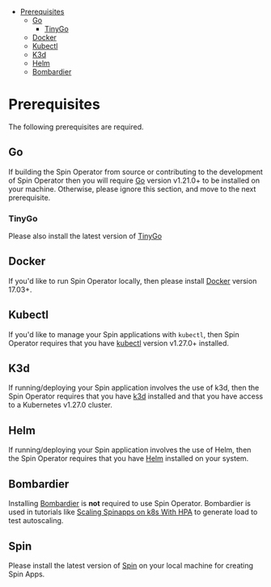 - [Prerequisites](#prerequisites)
  - [Go](#go)
    - [TinyGo](#tinygo)
  - [Docker](#docker)
  - [Kubectl](#kubectl)
  - [K3d](#k3d)
  - [Helm](#helm)
  - [Bombardier](#bombardier)

# Prerequisites

The following prerequisites are required.

## Go

If building the Spin Operator from source or contributing to the development of Spin Operator then you will require [Go](https://go.dev/doc/install) version v1.21.0+ to be installed on your machine. Otherwise, please ignore this section, and move to the next prerequisite.

### TinyGo

Please also install the latest version of [TinyGo](https://tinygo.org/getting-started/install/)

## Docker

If you'd like to run Spin Operator locally, then please install [Docker](https://docs.docker.com/get-docker/) version 17.03+.

## Kubectl

If you'd like to manage your Spin applications with `kubectl`, then Spin Operator requires that you have [kubectl](https://kubernetes.io/docs/tasks/tools/) version v1.27.0+ installed.

## K3d

If running/deploying your Spin application involves the use of k3d, then the Spin Operator requires that you have [k3d](https://k3d.io/v5.6.0/?h=installation#installation) installed and that you have access to a Kubernetes v1.27.0 cluster.

## Helm

If running/deploying your Spin application involves the use of Helm, then the Spin Operator requires that you have [Helm](https://helm.sh/docs/intro/install/#helm) installed on your system.

## Bombardier

Installing [Bombardier](https://pkg.go.dev/github.com/codesenberg/bombardier) is **not** required to use Spin Operator. Bombardier is used in tutorials like [Scaling Spinapps on k8s With HPA](./scaling-spinapp-on-k8s-with-hpa.md) to generate load to test autoscaling.

## Spin

Please install the latest version of [Spin](https://developer.fermyon.com/spin/v2/install) on your local machine for creating Spin Apps.
